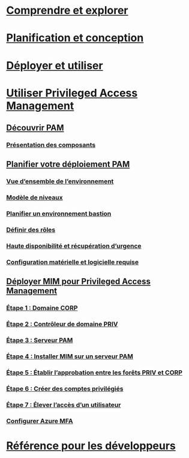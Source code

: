 # [Comprendre et explorer](/microsoft-identity-manager/understand-explore/microsoft-identity-manager-2016)
# [Planification et conception](/microsoft-identity-manager/plan-design/microsoft-identity-manager-2016-supported-platforms)
# [Déployer et utiliser](/microsoft-identity-manager/deploy-use/microsoft-identity-manager-deploy)
# [Utiliser Privileged Access Management](privileged-identity-management-for-active-directory-domain-services.md)
## [Découvrir PAM](privileged-identity-management-for-active-directory-domain-services.md)
### [Présentation des composants](principles-of-operation.md)
## [Planifier votre déploiement PAM](environment-overview.md)
### [Vue d’ensemble de l’environnement](environment-overview.md)
### [Modèle de niveaux](tier-model-for-partitioning-administrative-privileges.md)
### [Planifier un environnement bastion](planning-bastion-environment.md)
### [Définir des rôles](defining-roles-for-pam.md)
### [Haute disponibilité et récupération d’urgence](high-availability-disaster-recovery-considerations-bastion-environment.md)
### [Configuration matérielle et logicielle requise](hardware-software-requirements.md)
## [Déployer MIM pour Privileged Access Management](configuring-mim-environment-for-pam.md)
### [Étape 1 : Domaine CORP](step-1-prepare-corp-domain.md)
### [Étape 2 : Contrôleur de domaine PRIV](step-2-prepare-priv-domain-controller.md)
### [Étape 3 : Serveur PAM](step-3-prepare-pam-server.md)
### [Étape 4 : Installer MIM sur un serveur PAM](step-4-install-mim-components-on-pam-server.md)
### [Étape 5 : Établir l’approbation entre les forêts PRIV et CORP](step-5-establish-trust-between-priv-corp-forests.md)
### [Étape 6 : Créer des comptes privilégiés](step-6-transition-group-to-pam.md)
### [Étape 7 : Élever l’accès d’un utilisateur](step-7-elevate-user-access.md)
### [Configurer Azure MFA](use-azure-mfa-for-activation.md)
# [Référence pour les développeurs](/microsoft-identity-manager/reference/microsoft-identity-manager-2016-developer-reference)


<!--HONumber=Jun16_HO3-->


